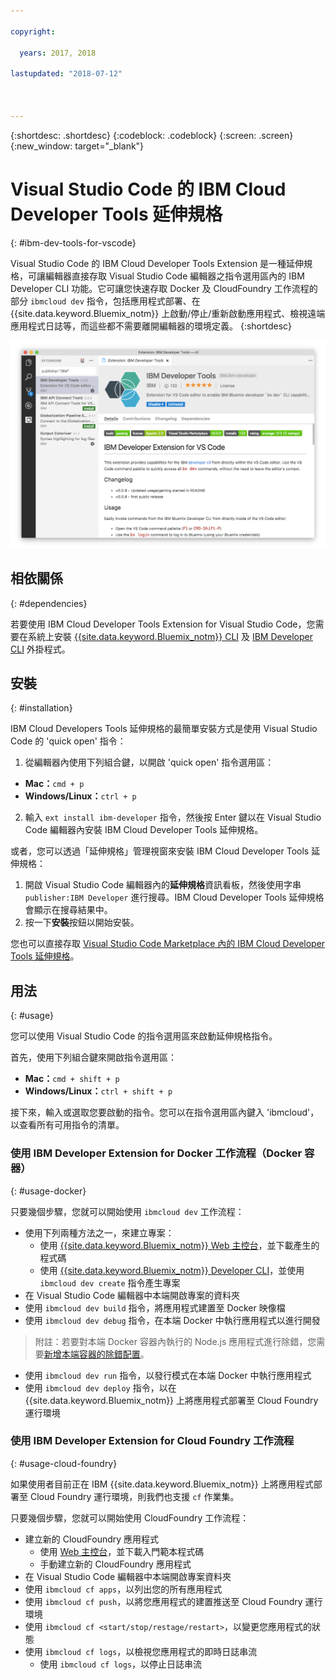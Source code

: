 ```yaml
---

copyright:

  years: 2017, 2018

lastupdated: "2018-07-12"



---
```


{:shortdesc: .shortdesc}
{:codeblock: .codeblock}
{:screen: .screen}
{:new_window: target="_blank"}

# Visual Studio Code 的 IBM Cloud Developer Tools 延伸規格
{: #ibm-dev-tools-for-vscode}

Visual Studio Code 的 IBM Cloud Developer Tools Extension 是一種延伸規格，可讓編輯器直接存取 Visual Studio Code 編輯器之指令選用區內的 IBM Developer CLI 功能。它可讓您快速存取 Docker 及 CloudFoundry 工作流程的部分 `ibmcloud dev` 指令，包括應用程式部署、在 {{site.data.keyword.Bluemix_notm}} 上啟動/停止/重新啟動應用程式、檢視遠端應用程式日誌等，而這些都不需要離開編輯器的環境定義。
{:shortdesc}

![IBM Developer Tools 延伸規格下載畫面的畫面擷取。](vscode.png "Visual Studio Code 內的延伸規格下載畫面")

## 相依關係
{: #dependencies}

若要使用 IBM Cloud Developer Tools Extension for Visual Studio Code，您需要在系統上安裝 [{{site.data.keyword.Bluemix_notm}} CLI](https://plugins.ng.bluemix.net/ui/home.html) 及 [IBM Developer CLI](index.html) 外掛程式。

## 安裝
{: #installation}

IBM Cloud Developers Tools 延伸規格的最簡單安裝方式是使用 Visual Studio Code 的 'quick open' 指令：

1. 從編輯器內使用下列組合鍵，以開啟 'quick open' 指令選用區：

  * **Mac：**`cmd + p`
  * **Windows/Linux：**`ctrl + p`

2. 輸入 `ext install ibm-developer` 指令，然後按 Enter 鍵以在 Visual Studio Code 編輯器內安裝 IBM Cloud Developer Tools 延伸規格。

或者，您可以透過「延伸規格」管理視窗來安裝 IBM Cloud Developer Tools 延伸規格：

1. 開啟 Visual Studio Code 編輯器內的**延伸規格**資訊看板，然後使用字串 `publisher:IBM Developer` 進行搜尋。IBM Cloud Developer Tools 延伸規格會顯示在搜尋結果中。  
2. 按一下**安裝**按鈕以開始安裝。

您也可以直接存取 [Visual Studio Code Marketplace 內的 IBM Cloud Developer Tools 延伸規格](https://marketplace.visualstudio.com/items?itemName=IBM.ibm-developer)。

## 用法
{: #usage}

您可以使用 Visual Studio Code 的指令選用區來啟動延伸規格指令。

首先，使用下列組合鍵來開啟指令選用區：

* **Mac：**`cmd + shift + p`
* **Windows/Linux：**`ctrl + shift + p`

接下來，輸入或選取您要啟動的指令。您可以在指令選用區內鍵入 'ibmcloud'，以查看所有可用指令的清單。

### 使用 IBM Developer Extension for Docker 工作流程（Docker 容器）
{: #usage-docker}

只要幾個步驟，您就可以開始使用 `ibmcloud dev` 工作流程：
* 使用下列兩種方法之一，來建立專案：
  * 使用 [{{site.data.keyword.Bluemix_notm}} Web 主控台](https://console.ng.bluemix.net/developer/getting-started/)，並下載產生的程式碼
  * 使用 [{{site.data.keyword.Bluemix_notm}} Developer CLI](index.html)，並使用 `ibmcloud dev create` 指令產生專案
* 在 Visual Studio Code 編輯器中本端開啟專案的資料夾
* 使用 `ibmcloud dev build` 指令，將應用程式建置至 Docker 映像檔
* 使用 `ibmcloud dev debug` 指令，在本端 Docker 中執行應用程式以進行開發
> 附註：若要對本端 Docker 容器內執行的 Node.js 應用程式進行除錯，您需要[新增本端容器的除錯配置](https://github.com/IBM-Bluemix/ibm-developer-extension-vscode#debugging-nodejs-apps-within-the-local-docker-container)。
* 使用 `ibmcloud dev run` 指令，以發行模式在本端 Docker 中執行應用程式
* 使用 `ibmcloud dev deploy` 指令，以在 {{site.data.keyword.Bluemix_notm}} 上將應用程式部署至 Cloud Foundry 運行環境

### 使用 IBM Developer Extension for Cloud Foundry 工作流程
{: #usage-cloud-foundry}

如果使用者目前正在 IBM {{site.data.keyword.Bluemix_notm}} 上將應用程式部署至 Cloud Foundry 運行環境，則我們也支援 `cf` 作業集。

只要幾個步驟，您就可以開始使用 CloudFoundry 工作流程：
* 建立新的 CloudFoundry 應用程式
  * 使用 [Web 主控台](https://console.ng.bluemix.net/dashboard/cf-apps)，並下載入門範本程式碼
  * 手動建立新的 CloudFoundry 應用程式
* 在 Visual Studio Code 編輯器中本端開啟專案資料夾
* 使用 `ibmcloud cf apps`，以列出您的所有應用程式
* 使用 `ibmcloud cf push`，以將您應用程式的建置推送至 Cloud Foundry 運行環境
* 使用 `ibmcloud cf <start/stop/restage/restart>`，以變更您應用程式的狀態
* 使用 `ibmcloud cf logs`，以檢視您應用程式的即時日誌串流
  * 使用 `ibmcloud cf logs`，以停止日誌串流

